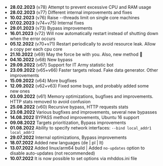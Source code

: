 - **28.02.2023** (v78) Attempt to prevent excessive CPU and RAM usage 
- **28.02.2023** (v77) Different internal improvements and fixes
- **10.02.2023** (v76) Raise --threads limit on single core machines
- **07.02.2023** (v74+v75) Internal fixes
- **29.01.2023** (v73) Bypass improvements
- **16.01.2023** (v72) Will now automatically restart instead of shutting down when the error occurs
- **05.12.2022** (v70+v71) Restart periodically to avoid resource leak. Allow a copy per each cpu core
- **21.10.2022** (v69) May the force be with you. Also, new method 🚀
- **04.10.2022** (v68) New bypass
- **29.09.2022** (v67) Support for IT Army statistic bot
- **23.09.2022** (v65+v66) Faster targets reload. Fake data generator. Other improvements
- **15.09.2022** (v64) More bugfixes
- **12.09.2022** (v62+v63) Fixed some bugs, and probably added some new ones
- **03.09.2022** (v61) Memory optimizations, bugfixes and improvements. HTTP stats removed to avoid confusion
- **25.08.2022** (v60) Recursive bypass, HTTP requests stats
- **23.08.2022** Various bugfixes and improvements, several new bypasses
- **14.08.2022** BYPASS method improvements, Ubuntu 16 support
- **09.08.2022** Targets prioritization, Bypass improvements
- **01.08.2022** Ability to specify network interfaces: `--bind local_addr1 local_addr2`
- **29.07.2022** Internal optimizations, Bypass improvements
- **18.07.2022** Added new languages (de | pl | lt)
- **13.07.2022** Added linux/arm64 build | Added `no-updates` option to disable auto-updates (not recommended)
- **10.07.2022** It is now possible to set options via mhddos.ini file
